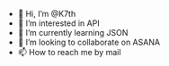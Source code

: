 - 👋 Hi, I’m @K7th
- 👀 I’m interested in API
- 🌱 I’m currently learning JSON
- 💞️ I’m looking to collaborate on ASANA
- 📫 How to reach me by mail

<!---
K7th/K7th is a ✨ special ✨ repository because its `README.md` (this file) appears on your GitHub profile.
You can click the Preview link to take a look at your changes.
--->

